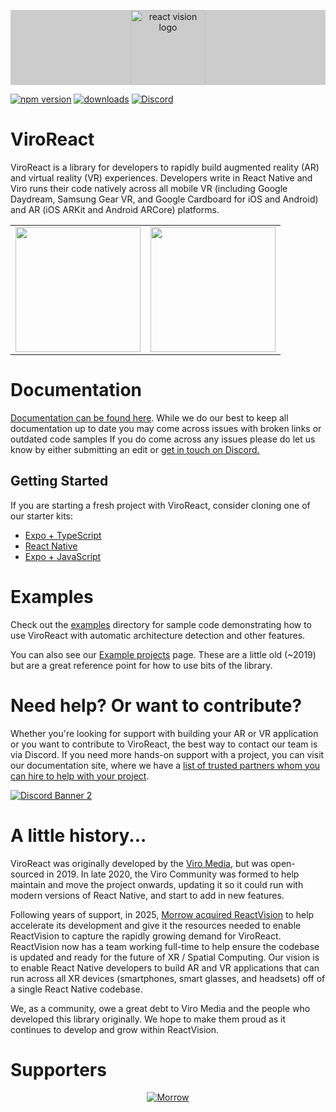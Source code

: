 <p align="center" style="background-color: #CCCCCC;">
  <a href="https://www.reactvision.xyz/">
    <img src="https://jjhxsdfjbcyrgmbjocnp.supabase.co/storage/v1/object/public/Downloads/ReactVision/rv-logo-icon.png" alt="react vision logo" width="120px" height="120px">
  </a>
</p>

[![npm version](https://img.shields.io/npm/v/@reactvision/react-viro)](https://www.npmjs.com/package/@reactvision/react-viro)
[![downloads](https://img.shields.io/npm/dm/@reactvision/react-viro?color=purple)](https://www.npmjs.com/package/@reactvision/react-viro)
[![Discord](https://img.shields.io/discord/774471080713781259?label=Discord)](https://discord.gg/H3ksm5NhzT)

# ViroReact

ViroReact is a library for developers to rapidly build augmented reality (AR) and virtual reality (VR) experiences. Developers write in React Native and Viro runs their code natively across all mobile VR (including Google Daydream, Samsung Gear VR, and Google Cardboard for iOS and Android) and AR (iOS ARKit and Android ARCore) platforms.

<table>
  <tr>
    <td align="center">
      <img height="200" src="https://raw.githubusercontent.com/viromedia/viro/master/code-samples/js/ARCarDemo/viro_car_marker_demo.gif">
    </td>
    <td align="center">
      <img height="200" src="https://github.com/ViroCommunity/viro/assets/430272/b153b8e4-7b40-4197-b05b-dd1eb1566102">
    </td>
  </tr>
</table>

# Documentation

[Documentation can be found here](https://viro-community.readme.io/docs/overview). While we do our best to keep all documentation up to date you may come across issues with broken links or outdated code samples If you do come across any issues please do let us know by either submitting an edit or [get in touch on Discord.](https://discord.gg/H3ksm5NhzT)

## Getting Started

If you are starting a fresh project with ViroReact, consider cloning one of our starter kits:

- [Expo + TypeScript](https://github.com/ReactVision/expo-starter-kit-typescript)
- [React Native](https://github.com/ReactVision/starter-kit)
- [Expo + JavaScript](https://github.com/ReactVision/expo-starter-kit)

# Examples

Check out the [examples](./examples) directory for sample code demonstrating how to use ViroReact with automatic architecture detection and other features.

You can also see our [Example projects](https://viro-community.readme.io/docs/examples) page. These are a little old (~2019) but are a great reference point for how to use bits of the library.

# Need help? Or want to contribute?

Whether you're looking for support with building your AR or VR application or you want to contribute to ViroReact, the best way to contact our team is via Discord. If you need more hands-on support with a project, you can visit our documentation site, where we have a [list of trusted partners whom you can hire to help with your project](https://viro-community.readme.io/docs/hire-a-viro-react-expert).

<a href="https://discord.gg/H3ksm5NhzT">
   <img src="https://discordapp.com/api/guilds/774471080713781259/widget.png?style=banner2" alt="Discord Banner 2"/>
</a>

# A little history...

ViroReact was originally developed by the [Viro Media](http://www.viromedia.com/), but was open-sourced in 2019. In late 2020, the Viro Community was formed to help maintain and move the project onwards, updating it so it could run with modern versions of React Native, and start to add in new features.

Following years of support, in 2025, [Morrow acquired ReactVision](https://www.themorrow.digital/blog/morrow-acquires-reactvision-and-viroreact-library) to help accelerate its development and give it the resources needed to enable ReactVision to capture the rapidly growing demand for ViroReact. ReactVision now has a team working full-time to help ensure the codebase is updated and ready for the future of XR / Spatial Computing. Our vision is to enable React Native developers to build AR and VR applications that can run across all XR devices (smartphones, smart glasses, and headsets) off of a single React Native codebase.

We, as a community, owe a great debt to Viro Media and the people who developed this library originally. We hope to make them proud as it continues to develop and grow within ReactVision.

# Supporters

<p align="center">
  <a href="https://themorrow.digital/">
    <img src="readmes/morrow-supporter.png" alt="Morrow">
  </a>
</p>

